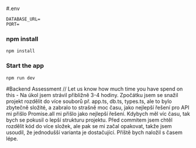 #.env 
```shell
DATABASE_URL= 
PORT=
```
### npm install
```shell
npm install
```
### Start the app
```shell
npm run dev
```


#Backend Assessment
// Let us know how much time you have spend on this -
Na úkol jsem strávil přibližně 3-4 hodiny. Zpočátku jsem se snažil projekt rozdělit do více souborů př. app.ts, db.ts, types.ts, ale to bylo zbytečně složité, 
a zabralo to strašně moc času, jako nejlepší řešení pro API mi přišlo Promise.all mi přišlo jako nejlepší řešení. Kdybych měl víc času, tak bych se pokusil o lepší strukturu projektu.
Před commitem jsem chtěl rozdělit kód do více složek, ale pak se mi začal opakovat, takže jsem usoudil, že jednodušší varianta je dostačující. 
Příště bych naložil s časem lépe.
